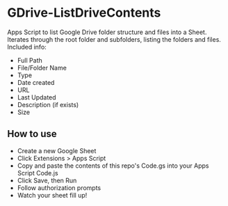 # GDrive-ListDriveContents
Apps Script to list Google Drive folder structure and files into a Sheet.
Iterates through the root folder and subfolders, listing the folders and files. Included info:
* Full Path
* File/Folder Name
* Type
* Date created
* URL
* Last Updated
* Description (if exists)
* Size

## How  to use
* Create a new Google Sheet
* Click Extensions > Apps Script
* Copy and paste the contents of this repo's Code.gs into your Apps Script Code.js
* Click Save, then Run
* Follow authorization prompts
* Watch your sheet fill up!
